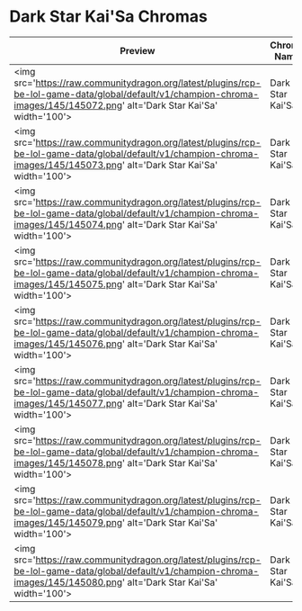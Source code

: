 # Dark Star Kai'Sa Chromas

| Preview | Chroma Name | Chroma ID |
|---|---|---|
| <img src='https://raw.communitydragon.org/latest/plugins/rcp-be-lol-game-data/global/default/v1/champion-chroma-images/145/145072.png' alt='Dark Star Kai'Sa' width='100'> | Dark Star Kai'Sa | 145072 |
| <img src='https://raw.communitydragon.org/latest/plugins/rcp-be-lol-game-data/global/default/v1/champion-chroma-images/145/145073.png' alt='Dark Star Kai'Sa' width='100'> | Dark Star Kai'Sa | 145073 |
| <img src='https://raw.communitydragon.org/latest/plugins/rcp-be-lol-game-data/global/default/v1/champion-chroma-images/145/145074.png' alt='Dark Star Kai'Sa' width='100'> | Dark Star Kai'Sa | 145074 |
| <img src='https://raw.communitydragon.org/latest/plugins/rcp-be-lol-game-data/global/default/v1/champion-chroma-images/145/145075.png' alt='Dark Star Kai'Sa' width='100'> | Dark Star Kai'Sa | 145075 |
| <img src='https://raw.communitydragon.org/latest/plugins/rcp-be-lol-game-data/global/default/v1/champion-chroma-images/145/145076.png' alt='Dark Star Kai'Sa' width='100'> | Dark Star Kai'Sa | 145076 |
| <img src='https://raw.communitydragon.org/latest/plugins/rcp-be-lol-game-data/global/default/v1/champion-chroma-images/145/145077.png' alt='Dark Star Kai'Sa' width='100'> | Dark Star Kai'Sa | 145077 |
| <img src='https://raw.communitydragon.org/latest/plugins/rcp-be-lol-game-data/global/default/v1/champion-chroma-images/145/145078.png' alt='Dark Star Kai'Sa' width='100'> | Dark Star Kai'Sa | 145078 |
| <img src='https://raw.communitydragon.org/latest/plugins/rcp-be-lol-game-data/global/default/v1/champion-chroma-images/145/145079.png' alt='Dark Star Kai'Sa' width='100'> | Dark Star Kai'Sa | 145079 |
| <img src='https://raw.communitydragon.org/latest/plugins/rcp-be-lol-game-data/global/default/v1/champion-chroma-images/145/145080.png' alt='Dark Star Kai'Sa' width='100'> | Dark Star Kai'Sa | 145080 |
